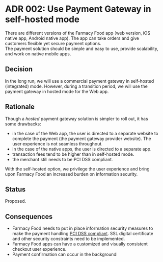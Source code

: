 # ADR 002: Use Payment Gateway in self-hosted mode 
There are different versions of the Farmacy Food app (web version, iOS native app, Android native app). 
The app can take orders and give customers flexible yet secure payment options.  
The payment solution should be simple and easy to use, provide scalability, and work on native mobile apps.

## Decision 
In the long run, we will use a commercial payment gateway in self-hosted (integrated) mode.
However, during a transition period, we will use the payment gateway in hosted mode for the Web app. 

## Rationale 
Though a *hosted* payment gateway solution is simpler to roll out, it has some drawbacks:
- in the case of the Web app, the user is directed to a separate website to complete the payment (the payment gateway 
provider website). The user experience is not seamless throughout.  
- in the case of the native apps, the user is directed to a separate app.
- transaction fees tend to be higher than in self-hosted mode.
- the merchant still needs to be PCI DSS compliant. 

With the self-hosted option, we privilege the user experience and bring upon Farmacy Food an increased burden on 
information security. 

## Status
Proposed. 

## Consequences
- Farmacy Food needs to put in place information security measures to make the payment 
handling [PCI DSS compliant](https://en.wikipedia.org/wiki/Payment_Card_Industry_Data_Security_Standard). SSL digital
certificate and other security constraints need to be implemented.
- Farmacy Food apps can have a customized and visually consistent checkout user experience. 
- Payment confirmation can occur in the background  
